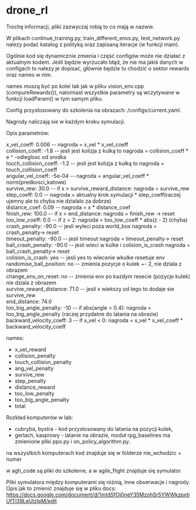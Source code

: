 # drone_rl

Trochę informacji, pliki zazwyczaj robią to co mają w nazwie.  

W plikach continue_training.py, train_different_envs.py, test_network.py nalezy podać katalog z polityką oraz zapisaną iteracje (w funkcji main).  

Ogólnie kod się dynamicznie zmienia i część configów może nie działać z aktualnym kodem. Jeśli będzie wyrzucało błąd, że nie ma jakiś danych w configach to nalezy je dopisać, głównie będzie tu chodzić o sektor rewards oraz names w nim.

names muszą być po kolei tak jak w pliku vision_env.cpp (compureRewards()), natomiast wszystkie parametry są wczytywane w funkcji loadParam() w tym samym pliku.

Config przystosowany do szkolenia na obrazach: /configs/current.yaml.
  
  
Nagrody naliczają sie w każdym kroku symulacji.
  
Opis parametrów:

  x_vel_coeff: 0.006    -- nagroda = x_vel * x_vel_coeff  
  collision_coeff: -1.8   -- jesli jest kolizja z kulką to nagroda = collision_coeff * e ^ -odleglosc od srodka  
  touch_collision_coeff: -1.2   -- jesli jest kolizja z kulką to nagroda = touch_collision_coeff  
  angular_vel_coeff: -5e-04     -- nagroda = angular_vel_coeff * norm(predkosci_katowe)  
  survive_rew: 30.0   -- if x > survive_reward_distance: nagroda = survive_rew  
  step_coeff: 0.0     --  nagroda = aktualny krok symulacji * step_coeff(raczej ujemny ale to chyba nie dzialalo za dobrze)  
  distance_coef: 0.09     -- nagroda = x * distance_coef  
  finish_rew: 100.0       -- if x > end_distance: nagroda = finish_rew -> reset  
  too_low_coeff: 0.0      -- if z < 2: nagroda = too_low_coeff * abs(z - 2) (chyba)  
  crash_penalty: -90.0    -- jesli wyleci poza world_box nagroda = crash_penalty-> reset  
  timeout_penalty: -90.0    -- jesli timeout nagroda = timeout_penalty-> reset  
  ball_crash_penalty: -90.0   -- jesli wleci w kulke i colision_is_crash nagroda = ball_crash_penalty-> reset  
  colision_is_crash: yes  -- jesli yes to wlecenie wkulke resetuje env  
  randomise_ball_position: no   -- zmienia pozycje o kulek +- 2, nie dziala z obrazem   
  change_env_on_reset: no     -- zmienia env po kazdym resecie (pozycje kulek)  nie dziala z obrazem  
  survive_reward_distance: 71.0   -- jesli x wiekszy od tego to dodaje sie survive_rew  
  end_distance: 74.0     
  too_big_angle_penalty: -10    -- if abs(angle > 0.4): nagroda = too_big_angle_penalty (raczej przydatne do latania na obrazie)
  backward_velocity_coeff: 3    -- if x_vel < 0: nagroda = x_vel * x_vel_coeff * backward_velocity_coeff  

  names:
  - x_vel_reward
  - collision_penalty
  - touch_collision_penalty
  - ang_vel_penalty
  - survive_rew
  - step_penalty
  - distance_reward
  - too_low_penalty
  - too_big_angle_penalty
  - total


Rozkład komputerów w lab:

- cubryba, bystra - kod przystosowany do latania na pozycji kulek,  
- gerlach, kasprowy - latanie na obrazie, moduł rpg_baselines ma zmienione pliki ppo.py i on_policy_algorithm.py.


na wszystkich komputerach kod znajduje się w folderze nie_wchodzic + numer  

w agh_code są pliki do szkolenie, a w agile_flight znajduje się symulator.

Pliki symulatora między komputerami się różnią, Inne obserwacje i nagrody. Opis jak to zmienić znajduje się w pliku docs:  
https://docs.google.com/document/d/1mtdSfOj0neY35MzohSr5YWWkzpxtiUfTl39LeUlzIpM/edit
